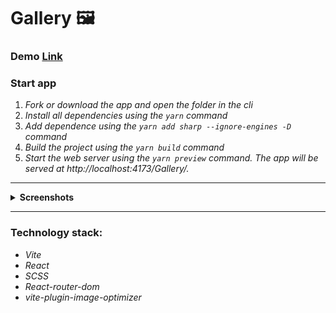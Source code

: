 # Gallery 🖼️

### Demo [Link](https://annrize.github.io/Gallery/)

### **Start app**

1. _Fork or download the app and open the folder in the cli_
2. _Install all dependencies using the `yarn` command_
3. _Add dependence using the `yarn add sharp --ignore-engines -D` command_
4. _Build the project using the `yarn build` command_
5. _Start the web server using the `yarn preview` command. The app will be served at http://localhost:4173/Gallery/._

---

 <details><summary><b>Screenshots</b></summary>    
  
<h3>Gallery</h3><img src="screenshots/gallery.png" ><hr>
<h3>Image</h3><img src="screenshots/image.png"/><hr>
<h3>Grid Gallery</h3><img src="screenshots/grid-gallery.png" />
</details>

---

### **Technology stack:**

- _Vite_
- _React_
- _SCSS_
- _React-router-dom_
- _vite-plugin-image-optimizer_
